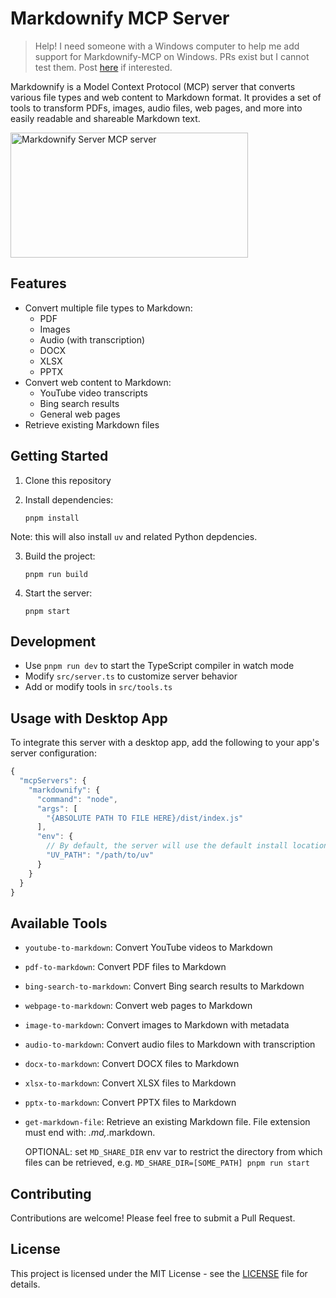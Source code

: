 # Markdownify MCP Server

> Help! I need someone with a Windows computer to help me add support for Markdownify-MCP on Windows. PRs exist but I cannot test them. Post [here](https://github.com/zcaceres/markdownify-mcp/issues/18) if interested.

Markdownify is a Model Context Protocol (MCP) server that converts various file types and web content to Markdown format. It provides a set of tools to transform PDFs, images, audio files, web pages, and more into easily readable and shareable Markdown text.

<a href="https://glama.ai/mcp/servers/bn5q4b0ett"><img width="380" height="200" src="https://glama.ai/mcp/servers/bn5q4b0ett/badge" alt="Markdownify Server MCP server" /></a>

## Features

- Convert multiple file types to Markdown:
  - PDF
  - Images
  - Audio (with transcription)
  - DOCX
  - XLSX
  - PPTX
- Convert web content to Markdown:
  - YouTube video transcripts
  - Bing search results
  - General web pages
- Retrieve existing Markdown files

## Getting Started

1. Clone this repository
2. Install dependencies:

   ```
   pnpm install
   ```

Note: this will also install `uv` and related Python depdencies.

3. Build the project:

   ```
   pnpm run build
   ```

4. Start the server:

   ```
   pnpm start
   ```

## Development

- Use `pnpm run dev` to start the TypeScript compiler in watch mode
- Modify `src/server.ts` to customize server behavior
- Add or modify tools in `src/tools.ts`

## Usage with Desktop App

To integrate this server with a desktop app, add the following to your app's server configuration:

```js
{
  "mcpServers": {
    "markdownify": {
      "command": "node",
      "args": [
        "{ABSOLUTE PATH TO FILE HERE}/dist/index.js"
      ],
      "env": {
        // By default, the server will use the default install location of `uv`
        "UV_PATH": "/path/to/uv"
      }
    }
  }
}
```

## Available Tools

- `youtube-to-markdown`: Convert YouTube videos to Markdown
- `pdf-to-markdown`: Convert PDF files to Markdown
- `bing-search-to-markdown`: Convert Bing search results to Markdown
- `webpage-to-markdown`: Convert web pages to Markdown
- `image-to-markdown`: Convert images to Markdown with metadata
- `audio-to-markdown`: Convert audio files to Markdown with transcription
- `docx-to-markdown`: Convert DOCX files to Markdown
- `xlsx-to-markdown`: Convert XLSX files to Markdown
- `pptx-to-markdown`: Convert PPTX files to Markdown
- `get-markdown-file`: Retrieve an existing Markdown file. File extension must end with: *.md,*.markdown.
  
  OPTIONAL: set `MD_SHARE_DIR` env var to restrict the directory from which files can be retrieved, e.g. `MD_SHARE_DIR=[SOME_PATH] pnpm run start`

## Contributing

Contributions are welcome! Please feel free to submit a Pull Request.

## License

This project is licensed under the MIT License - see the [LICENSE](LICENSE) file for details.
